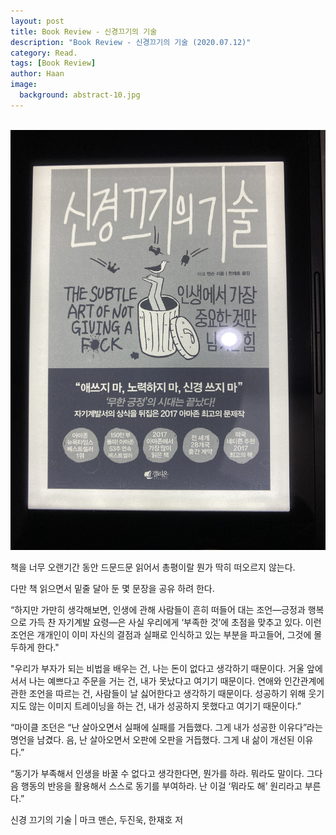 ```yaml
---
layout: post
title: Book Review - 신경끄기의 기술
description: "Book Review - 신경끄기의 기술 (2020.07.12)" 
category: Read.
tags: [Book Review]
author: Haan
image:
  background: abstract-10.jpg
---
```

<br/>

<img src="/assets/img/THE SUBTLE.jpeg">

책을 너무 오랜기간 동안 드문드문 읽어서 총평이랄 뭔가 딱히 떠오르지 않는다. 

다만 책 읽으면서 밑줄 달아 둔 몇 문장을 공유 하려 한다. 


“하지만 가만히 생각해보면, 인생에 관해 사람들이 흔히 떠들어 대는 조언—긍정과 행복으로 가득 찬 자기계발 요령—은 사실 우리에게 ‘부족한 것’에 초점을 맞추고 있다. 이런 조언은 개개인이 이미 자신의 결점과 실패로 인식하고 있는 부분을 파고들어, 그것에 몰두하게 한다."

"우리가 부자가 되는 비법을 배우는 건, 나는 돈이 없다고 생각하기 때문이다. 거울 앞에 서서 나는 예쁘다고 주문을 거는 건, 내가 못났다고 여기기 때문이다. 연애와 인간관계에 관한 조언을 따르는 건, 사람들이 날 싫어한다고 생각하기 때문이다. 성공하기 위해 웃기지도 않는 이미지 트레이닝을 하는 건, 내가 성공하지 못했다고 여기기 때문이다.”

“마이클 조던은 “난 살아오면서 실패에 실패를 거듭했다. 그게 내가 성공한 이유다”라는 명언을 남겼다. 음, 난 살아오면서 오판에 오판을 거듭했다. 그게 내 삶이 개선된 이유다.”

“동기가 부족해서 인생을 바꿀 수 없다고 생각한다면, 뭔가를 하라. 뭐라도 말이다. 그다음 행동의 반응을 활용해서 스스로 동기를 부여하라.
난 이걸 ‘뭐라도 해’ 원리라고 부른다.”


신경 끄기의 기술 | 마크 맨슨, 두진욱, 한재호 저